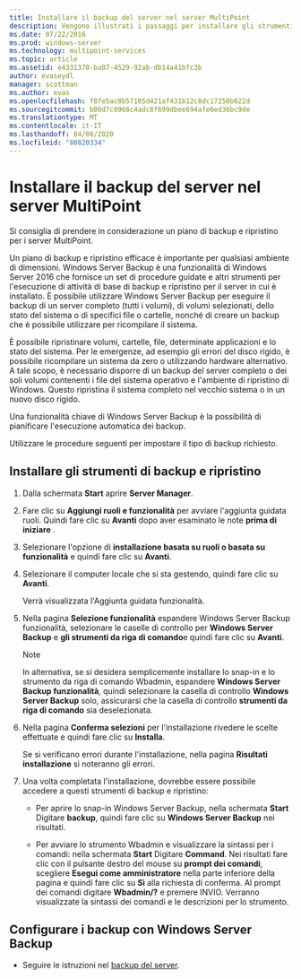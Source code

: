 ```yaml
---
title: Installare il backup del server nel server MultiPoint
description: Vengono illustrati i passaggi per installare gli strumenti di backup e ripristino
ms.date: 07/22/2016
ms.prod: windows-server
ms.technology: multipoint-services
ms.topic: article
ms.assetid: e4331370-ba07-4529-92ab-db14a41bfc3b
author: evaseydl
manager: scottman
ms.author: evas
ms.openlocfilehash: f8fe5ac8b57105d421af431b12c8dc17250b622d
ms.sourcegitcommit: b00d7c8968c4adc8f699dbee694afe6ed36bc9de
ms.translationtype: MT
ms.contentlocale: it-IT
ms.lasthandoff: 04/08/2020
ms.locfileid: "80820334"
---
```

# <a name="install-server-backup-on-your-multipoint-server"></a>Installare il backup del server nel server MultiPoint
Si consiglia di prendere in considerazione un piano di backup e ripristino per i server MultiPoint.
  
Un piano di backup e ripristino efficace è importante per qualsiasi ambiente di dimensioni. Windows Server Backup è una funzionalità di Windows Server 2016 che fornisce un set di procedure guidate e altri strumenti per l'esecuzione di attività di base di backup e ripristino per il server in cui è installato. È possibile utilizzare Windows Server Backup per eseguire il backup di un server completo (tutti i volumi), di volumi selezionati, dello stato del sistema o di specifici file o cartelle, nonché di creare un backup che è possibile utilizzare per ricompilare il sistema.  
  
È possibile ripristinare volumi, cartelle, file, determinate applicazioni e lo stato del sistema. Per le emergenze, ad esempio gli errori del disco rigido, è possibile ricompilare un sistema da zero o utilizzando hardware alternativo. A tale scopo, è necessario disporre di un backup del server completo o dei soli volumi contenenti i file del sistema operativo e l'ambiente di ripristino di Windows. Questo ripristina il sistema completo nel vecchio sistema o in un nuovo disco rigido.  
  
Una funzionalità chiave di Windows Server Backup è la possibilità di pianificare l'esecuzione automatica dei backup.  
  
Utilizzare le procedure seguenti per impostare il tipo di backup richiesto.  
  
## <a name="install-backup-and-recovery-tools"></a>Installare gli strumenti di backup e ripristino  
  
1.  Dalla schermata **Start** aprire **Server Manager**.  
  
2.  Fare clic su **Aggiungi ruoli e funzionalità** per avviare l'aggiunta guidata ruoli. Quindi fare clic su **Avanti** dopo aver esaminato le note **prima di iniziare** .  
  
3.  Selezionare l'opzione di **installazione basata su ruoli o basata su funzionalità** e quindi fare clic su **Avanti**.  
  
4.  Selezionare il computer locale che si sta gestendo, quindi fare clic su **Avanti**.  
  
    Verrà visualizzata l'Aggiunta guidata funzionalità.  
  
5.  Nella pagina **Selezione funzionalità** espandere Windows Server Backup funzionalità, selezionare le caselle di controllo per **Windows Server Backup** e **gli strumenti da riga di comando**e quindi fare clic su **Avanti**.  
  
    > [!NOTE]  
    > In alternativa, se si desidera semplicemente installare lo snap-in e lo strumento da riga di comando Wbadmin, espandere **Windows Server Backup funzionalità**, quindi selezionare la casella di controllo **Windows Server Backup** solo, assicurarsi che la casella di controllo **strumenti da riga di comando** sia deselezionata.  
  
6.  Nella pagina **Conferma selezioni** per l'installazione rivedere le scelte effettuate e quindi fare clic su **Installa**.  
  
    Se si verificano errori durante l'installazione, nella pagina **Risultati installazione** si noteranno gli errori.  
  
7.  Una volta completata l'installazione, dovrebbe essere possibile accedere a questi strumenti di backup e ripristino:  
  
    -   Per aprire lo snap-in Windows Server Backup, nella schermata **Start** Digitare **backup**, quindi fare clic su **Windows Server Backup** nei risultati.  
  
    -   Per avviare lo strumento Wbadmin e visualizzare la sintassi per i comandi: nella schermata **Start** Digitare **Command**. Nei risultati fare clic con il pulsante destro del mouse su **prompt dei comandi**, scegliere **Esegui come amministratore** nella parte inferiore della pagina e quindi fare clic su **Sì** alla richiesta di conferma. Al prompt dei comandi digitare **Wbadmin/?** e premere INVIO. Verranno visualizzate la sintassi dei comandi e le descrizioni per lo strumento.  
  
## <a name="configure-backups-using-windows-server-backup"></a>Configurare i backup con Windows Server Backup  
  
-   Seguire le istruzioni nel [backup del server](https://technet.microsoft.com/library/cc753528.aspx). 